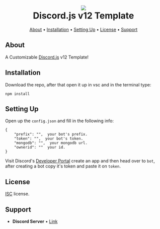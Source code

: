 <h1 align="center">
  <br>
<img src="discord.js"></a>
  <br>
  Discord.js v12 Template
  <br>
</h1>

<p align="center">
  <a href="#about">About</a>
  •
  <a href="#installation">Installation</a>
  •
  <a href="#setting-up">Setting Up</a>
  •
  <a href="#license">License</a>
  •
  <a href="#support">Support</a>
</p>

## About

A Customizable [Discord.js](https://discord.js.org/#/) v12 Template!

## Installation

Download the repo, after that open it up in vsc and in the terminal type:
```
npm install
```
## Setting Up

Open up the `config.json` and fill in the following info:
```
{
    "prefix": "",  your bot's prefix.
    "token": "",  your bot's token.
    "mongodb": "",  your mongodb url.
    "ownerid": ""  your id.
}
```
Visit Discord's [Developer Portal](https://discordapp.com/developers/applications/) create an app and then head over to `bot`, after creating a bot copy it's token and paste it on `token`.

## License

[ISC](https://opensource.org/licenses/ISC) license.

## Support

* **Discord Server** • [Link](https://discord.gg/Szt6r7Qv6P)


